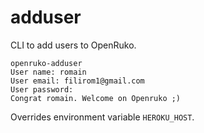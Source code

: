 # adduser

CLI to add users to OpenRuko.

```
openruko-adduser
User name: romain
User email: filirom1@gmail.com
User password:
Congrat romain. Welcome on Openruko ;)
```

Overrides environment variable `HEROKU_HOST`.

